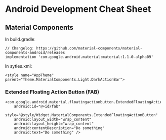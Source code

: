 # Android Development Cheat Sheet




## Material Components

In build.gradle:

    // Changelog: https://github.com/material-components/material-components-android/releases
    implementation 'com.google.android.material:material:1.1.0-alpha09'

In sytles.xml:

    <style name="AppTheme" parent="Theme.MaterialComponents.Light.DarkActionBar">

### Extended Floating Action Button (FAB)

    <com.google.android.material.floatingactionbutton.ExtendedFloatingActionButton
        android:id="@+id/fab"
        style="@style/Widget.MaterialComponents.ExtendedFloatingActionButton"
        android:layout_width="wrap_content"
        android:layout_height="wrap_content"
        android:contentDescription="Do something"
        android:text="Do something" />






